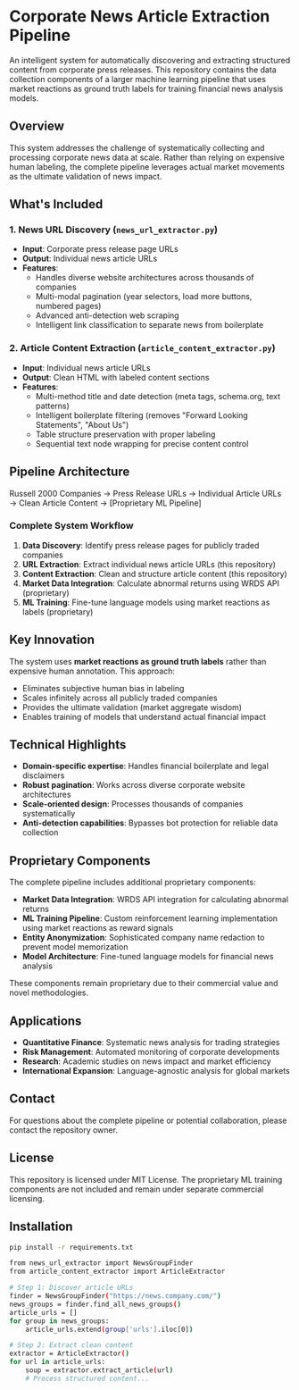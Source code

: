 # Corporate News Article Extraction Pipeline

An intelligent system for automatically discovering and extracting structured content from corporate press releases. This repository contains the data collection components of a larger machine learning pipeline that uses market reactions as ground truth labels for training financial news analysis models.

## Overview

This system addresses the challenge of systematically collecting and processing corporate news data at scale. Rather than relying on expensive human labeling, the complete pipeline leverages actual market movements as the ultimate validation of news impact.

## What's Included

### 1. News URL Discovery (`news_url_extractor.py`)
- **Input**: Corporate press release page URLs
- **Output**: Individual news article URLs
- **Features**:
  - Handles diverse website architectures across thousands of companies
  - Multi-modal pagination (year selectors, load more buttons, numbered pages)
  - Advanced anti-detection web scraping
  - Intelligent link classification to separate news from boilerplate

### 2. Article Content Extraction (`article_content_extractor.py`)
- **Input**: Individual news article URLs
- **Output**: Clean HTML with labeled content sections
- **Features**:
  - Multi-method title and date detection (meta tags, schema.org, text patterns)
  - Intelligent boilerplate filtering (removes "Forward Looking Statements", "About Us")
  - Table structure preservation with proper labeling
  - Sequential text node wrapping for precise content control

## Pipeline Architecture
Russell 2000 Companies → Press Release URLs → Individual Article URLs → Clean Article Content → [Proprietary ML Pipeline]

### Complete System Workflow

1. **Data Discovery**: Identify press release pages for publicly traded companies
2. **URL Extraction**: Extract individual news article URLs (this repository)
3. **Content Extraction**: Clean and structure article content (this repository)
4. **Market Data Integration**: Calculate abnormal returns using WRDS API (proprietary)
5. **ML Training**: Fine-tune language models using market reactions as labels (proprietary)

## Key Innovation

The system uses **market reactions as ground truth labels** rather than expensive human annotation. This approach:
- Eliminates subjective human bias in labeling
- Scales infinitely across all publicly traded companies
- Provides the ultimate validation (market aggregate wisdom)
- Enables training of models that understand actual financial impact

## Technical Highlights

- **Domain-specific expertise**: Handles financial boilerplate and legal disclaimers
- **Robust pagination**: Works across diverse corporate website architectures
- **Scale-oriented design**: Processes thousands of companies systematically
- **Anti-detection capabilities**: Bypasses bot protection for reliable data collection

## Proprietary Components

The complete pipeline includes additional proprietary components:

- **Market Data Integration**: WRDS API integration for calculating abnormal returns
- **ML Training Pipeline**: Custom reinforcement learning implementation using market reactions as reward signals
- **Entity Anonymization**: Sophisticated company name redaction to prevent model memorization
- **Model Architecture**: Fine-tuned language models for financial news analysis

These components remain proprietary due to their commercial value and novel methodologies.

## Applications

- **Quantitative Finance**: Systematic news analysis for trading strategies
- **Risk Management**: Automated monitoring of corporate developments
- **Research**: Academic studies on news impact and market efficiency
- **International Expansion**: Language-agnostic analysis for global markets

## Contact
For questions about the complete pipeline or potential collaboration, please contact the repository owner.

## License

This repository is licensed under MIT License. The proprietary ML training components are not included and remain under separate commercial licensing.


## Installation

  ```bash
  pip install -r requirements.txt
  
  from news_url_extractor import NewsGroupFinder
  from article_content_extractor import ArticleExtractor
  
  # Step 1: Discover article URLs
  finder = NewsGroupFinder("https://news.company.com/")
  news_groups = finder.find_all_news_groups()
  article_urls = []
  for group in news_groups:
      article_urls.extend(group['urls'].iloc[0])
  
  # Step 2: Extract clean content
  extractor = ArticleExtractor()
  for url in article_urls:
      soup = extractor.extract_article(url)
      # Process structured content...



